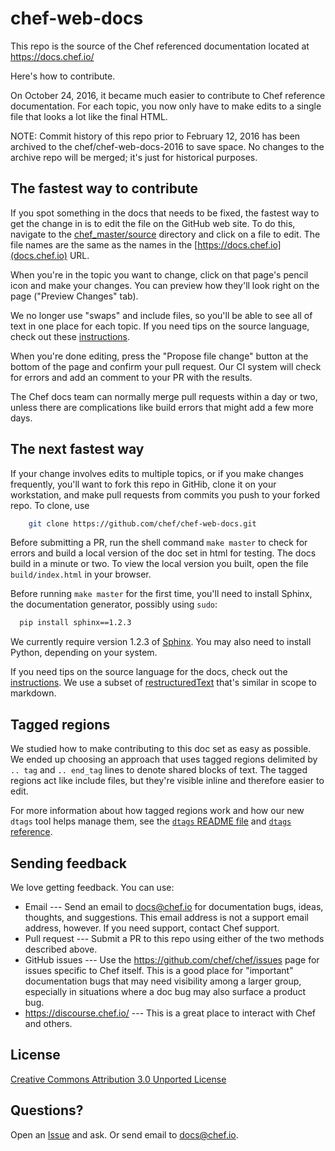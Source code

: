 # chef-web-docs

This repo is the source of the Chef referenced documentation located at https://docs.chef.io/

Here's how to contribute. 

On October 24, 2016, it became much easier to contribute to Chef reference documentation. For each topic, you now only have to make edits to a single file that looks a lot like the final HTML. 

NOTE: Commit history of this repo prior to February 12, 2016 has been archived to the chef/chef-web-docs-2016 to save space. No changes to the archive repo will be merged; it's just for historical purposes.

## The fastest way to contribute

If you spot something in the docs that needs to be fixed, the fastest way to get the change in is to edit the file on the GitHub web site. To do this, navigate to the [chef_master/source](https://github.com/chef/chef-web-docs/tree/master/chef_master/source) directory and click on a file to edit. The file names are the same as the names in the [https://docs.chef.io](docs.chef.io) URL. 

When you're in the topic you want to change, click on that page's pencil icon and make your changes. You can preview how they'll look right on the page ("Preview Changes" tab). 

We no longer use "swaps" and include files, so you'll be able to see all of text in one place for each topic. If you need tips on the source language, check out these [instructions](https://docs.chef.io/style_guide.html). 

When you're done editing, press the "Propose file change" button at the bottom of the page and confirm your pull request. Our CI system will check for errors and add an comment to your PR with the results.

The Chef docs team can normally merge pull requests within a day or two, unless there are complications like build errors that might add a few more days.

## The next fastest way

If your change involves edits to multiple topics, or if you make changes frequently, you'll want to fork this repo in GitHib, clone it on your workstation, and make pull requests from commits you push to your forked repo. To clone, use

```bash
    git clone https://github.com/chef/chef-web-docs.git
```

Before submitting a PR, run the shell command `make master` to check for errors and build a local version of the doc set in html for testing. The docs build in a minute or two. To view the local version you built, open the file `build/index.html` in your browser.

Before running `make master` for the first time, you'll need to install Sphinx, the documentation generator, possibly using `sudo`:

```bash
  pip install sphinx==1.2.3
```
We currently require version 1.2.3 of [Sphinx](http://sphinx-doc.org/). You may also need to install Python, depending on your system. 

If you need tips on the source language for the docs, check out the [instructions](https://docs.chef.io/style_guide.html). We use a subset of [restructuredText](https://docs.chef.io/style_guide.html) that's similar in scope to markdown.

## Tagged regions

We studied how to make contributing to this doc set as easy as possible. We ended up choosing an approach that uses tagged regions delimited by `.. tag` and `.. end_tag` lines to denote shared blocks of text. The tagged regions act like include files, but they're visible inline and therefore easier to edit.

For more information about how tagged regions work and how our new `dtags` tool helps manage them, see the [`dtags` README file](doctools/dtags_readme.md) and [`dtags` reference](doctools/dtags_help.md).

## Sending feedback

We love getting feedback. You can use:

* Email --- Send an email to docs@chef.io for documentation bugs, ideas, thoughts, and suggestions. This email address is not a support email address, however. If you need support, contact Chef support.
* Pull request --- Submit a PR to this repo using either of the two methods described above.
* GitHub issues --- Use the https://github.com/chef/chef/issues page for issues specific to Chef itself. This is a good place for "important" documentation bugs that may need visibility among a larger group, especially in situations where a doc bug may also surface a product bug.
* https://discourse.chef.io/ --- This is a great place to interact with Chef and others.

## License

[Creative Commons Attribution 3.0 Unported License](http://creativecommons.org/licenses/by/3.0/)

## Questions?

Open an [Issue](https://github.com/chef/chef-web-docs/issues) and ask. Or send email to docs@chef.io.
